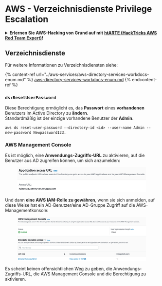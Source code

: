 # AWS - Verzeichnisdienste Privilege Escalation

<details>

<summary><strong>Erlernen Sie AWS-Hacking von Grund auf mit</strong> <a href="https://training.hacktricks.xyz/courses/arte"><strong>htARTE (HackTricks AWS Red Team Expert)</strong></a><strong>!</strong></summary>

Andere Möglichkeiten, HackTricks zu unterstützen:

* Wenn Sie Ihr **Unternehmen in HackTricks beworben sehen möchten** oder **HackTricks im PDF-Format herunterladen möchten**, überprüfen Sie die [**ABONNEMENTPLÄNE**](https://github.com/sponsors/carlospolop)!
* Holen Sie sich das [**offizielle PEASS & HackTricks-Merch**](https://peass.creator-spring.com)
* Entdecken Sie [**The PEASS Family**](https://opensea.io/collection/the-peass-family), unsere Sammlung exklusiver [**NFTs**](https://opensea.io/collection/the-peass-family)
* **Treten Sie der** 💬 [**Discord-Gruppe**](https://discord.gg/hRep4RUj7f) oder der [**Telegram-Gruppe**](https://t.me/peass) bei oder **folgen** Sie uns auf **Twitter** 🐦 [**@hacktricks\_live**](https://twitter.com/hacktricks\_live)**.**
* **Teilen Sie Ihre Hacking-Tricks, indem Sie PRs an die** [**HackTricks**](https://github.com/carlospolop/hacktricks) und [**HackTricks Cloud**](https://github.com/carlospolop/hacktricks-cloud) GitHub-Repositories einreichen.

</details>

## Verzeichnisdienste

Für weitere Informationen zu Verzeichnisdiensten siehe:

{% content-ref url="../aws-services/aws-directory-services-workdocs-enum.md" %}
[aws-directory-services-workdocs-enum.md](../aws-services/aws-directory-services-workdocs-enum.md)
{% endcontent-ref %}

### `ds:ResetUserPassword`

Diese Berechtigung ermöglicht es, das **Passwort** eines **vorhandenen** Benutzers im Active Directory zu **ändern**.\
Standardmäßig ist der einzige vorhandene Benutzer der **Admin**.
```
aws ds reset-user-password --directory-id <id> --user-name Admin --new-password Newpassword123.
```
### AWS Management Console

Es ist möglich, eine **Anwendungs-Zugriffs-URL** zu aktivieren, auf die Benutzer aus AD zugreifen können, um sich anzumelden:

<figure><img src="../../../.gitbook/assets/image (244).png" alt=""><figcaption></figcaption></figure>

Und dann **eine AWS IAM-Rolle zu gewähren**, wenn sie sich anmelden, auf diese Weise hat ein AD-Benutzer/eine AD-Gruppe Zugriff auf die AWS-Managementkonsole:

<figure><img src="../../../.gitbook/assets/image (155).png" alt=""><figcaption></figcaption></figure>

Es scheint keinen offensichtlichen Weg zu geben, die Anwendungs-Zugriffs-URL, die AWS Management Console und die Berechtigung zu aktivieren.
